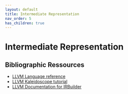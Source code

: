 ```yaml
---
layout: default
title: Intermediate Representation
nav_order: 5
has_children: true
---
```


# Intermediate Representation 

## Bibliographic Ressources

- [LLVM Language reference](https://llvm.org/docs/LangRef.html)
- [LLVM Kaleidoscope tutorial](https://llvm.org/docs/tutorial/LangImpl01.html)
- [LLVM Documentation for IRBuilder](https://llvm.org/doxygen/classllvm_1_1IRBuilder.html)
